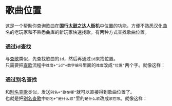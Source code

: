 <script>
import Chatbox from '/components/messager.vue'
export default {
  components: {
    Chatbox,
  },
  data() {
    return {
      chatMessages1: [
        { sender: 'me', text: '百花缭乱歌在哪' },
        { sender: 'other', text:`这首歌的汉化曲名为【百花缭乱】，收录于南梦宫原创音乐区，位于分类文件夹中第144个（共504曲），在分类文件夹中靠上的位置，正着找就好。`,image:'../song_loc.jpg' },
      ],
      chatMessages2: [
        { sender: 'me', text: '查歌 百花' },
        { sender: 'other', image:'../search_1.png' },
        { sender: 'me', text: '位置id764' },
        { sender: 'other', text:`这首歌的汉化曲名为【百花缭乱】，收录于南梦宫原创音乐区，位于分类文件夹中第144个（共504曲），在分类文件夹中靠上的位置，正着找就好。`,image:'../song_loc.jpg' },
      ],
      chatMessages3: [
        { sender: 'me', text: '鬼id764' },
        { sender: 'other', text:`【百花繚乱】
收录平台： AC11~12增、无印~绿、虹2020~虹2024、AC14、11亚、12亚、巴西桃、海外虹、PSPDX、DS2、3DS2、Wii4、PTB、手机版plus、RC、NS RPG、NS1、NS2 MP、国行虹
所在分区：ナムコオリジナル
难度：★×8
BPM: 148
“谱面会分歧哦！”
国行街机已收录！
汉化曲名：【百花缭乱】`,image:'../search_3.png' },
      ],
    };
  },
};
</script>


# 歌曲位置
这是一个帮助你查询歌曲在**国行太鼓之达人街机**中位置的功能，方便不熟悉汉化曲名的老玩家和不熟悉曲库的新玩家快速找歌。有两种方式查找歌曲位置。

### 通过id查找
与[查歌](../taiko/search.md)类似，先查找歌曲的`id`，然后再通过`id`来找位置。  
只需要把[查歌](../taiko/search.md)流程中`难度+"id"+数字编号`里面的`难度`改成`"位置"`两个字。就像这样：


<Chatbox :messages="chatMessages2" 
myAvatar='../avatar_neko.png' 
otherAvatar="../avatar_kinoko.png" />

### 通过别名查找
和[别名查歌](../taiko/alia-search.md)类似，发送`别名+"歌在哪"`就可以直接得到歌曲位置了。  
也就是把[别名查歌](../taiko/alia-search.md)中`别名+"是什么歌"`里的`是什么歌`改成`歌在哪`。就像这样：

<Chatbox :messages="chatMessages1" 
myAvatar='../avatar_neko.png' 
otherAvatar="../avatar_kinoko.png" />
